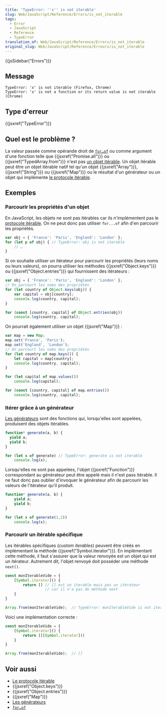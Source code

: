 ```yaml
---
title: 'TypeError: ''x'' is not iterable'
slug: Web/JavaScript/Reference/Errors/is_not_iterable
tags:
  - Error
  - JavaScript
  - Reference
  - TypeError
translation_of: Web/JavaScript/Reference/Errors/is_not_iterable
original_slug: Web/JavaScript/Reference/Erreurs/is_not_iterable
---
```

{{jsSidebar("Errors")}}

## Message

```
TypeError: 'x' is not iterable (Firefox, Chrome)
TypeError: 'x' is not a function or its return value is not iterable (Chrome)
```

## Type d'erreur

{{jsxref("TypeError")}}

## Quel est le problème ?

La valeur passée comme opérande droit de [`for…of`](/fr/docs/Web/JavaScript/Reference/Instructions/for...of) ou comme argument d'une fonction telle que {{jsxref("Promise.all")}} ou {{jsxref("TypedArray.from")}} n'est pas [un objet itérable](/fr/docs/Web/JavaScript/Reference/Les_protocoles_iteration). Un objet itérable peut être un objet itérable natif tel qu'un objet {{jsxref("Array")}}, {{jsxref("String")}} ou {{jsxref("Map")}} ou le résultat d'un générateur ou un objet qui implémente [le protocole itérable](/fr/docs/Web/JavaScript/Reference/Les_protocoles_iteration#Le_protocole_«_itérable_»).

## Exemples

### Parcourir les propriétés d'un objet

En JavaScript, les objets ne sont pas itérables car ils n'implémentent pas le [protocole itérable](/fr/docs/Web/JavaScript/Reference/Les_protocoles_iteration#Le_protocole_«_itérable_»). On ne peut donc pas utiliser `for...of` afin d'en parcourir les propriétés.

```js example-bad
var obj = { 'France': 'Paris', 'England': 'London' };
for (let p of obj) { // TypeError: obj is not iterable
    // …
}
```

Si on souhaite utiliser un itérateur pour parcourir les propriétés (leurs noms ou leurs valeurs), on pourra utiliser les méthodes {{jsxref("Object.keys")}} ou {{jsxref("Object.entries")}} qui fournissent des itérateurs :

```js example-good
var obj = { 'France': 'Paris', 'England': 'London' };
// On parcourt les noms des propriétés
for (let country of Object.keys(obj)) {
    var capital = obj[country];
    console.log(country, capital);
}

for (const [country, capital] of Object.entries(obj))
    console.log(country, capital);
```

On pourrait également utiliser un objet {{jsxref("Map")}} :

```js example-good
var map = new Map;
map.set('France', 'Paris');
map.set('England', 'London');
// On parcourt les noms des propriétés
for (let country of map.keys()) {
    let capital = map[country];
    console.log(country, capital);
}

for (let capital of map.values())
    console.log(capital);

for (const [country, capital] of map.entries())
    console.log(country, capital);
```

### Itérer grâce à un générateur

[Les générateurs](/fr/docs/Web/JavaScript/Guide/iterateurs_et_generateurs) sont des fonctions qui, lorsqu'elles sont appelées, produisent des objets itérables.

```js example-bad
function* generate(a, b) {
  yield a;
  yield b;
}

for (let x of generate) // TypeError: generate is not iterable
    console.log(x);
```

Lorsqu'elles ne sont pas appelées, l'objet {{jsxref("Function")}} correspondant au générateur peut être appelé mais il n'est pass itérable. Il ne faut donc pas oublier d'invoquer le générateur afin de parcourir les valeurs de l'itérateur qu'il produit.

```js example-good
function* generate(a, b) {
    yield a;
    yield b;
}

for (let x of generate(1,2))
    console.log(x);
```

### Parcourir un itérable spécifique

Les itérables spécifiques (_custom iterables_) peuvent être créés en implémentant la méthode {{jsxref("Symbol.iterator")}}. En implémentant cette méthode, il faut s'assurer que la valeur renvoyée est un objet qui est un itérateur. Autrement dit, l'objet renvoyé doit posséder une méthode `next()`.

```js example-bad
const monIterableVide = {
    [Symbol.iterator]() {
        return [] // [] est un iterable mais pas un itérateur
                  // car il n'a pas de méthode next
    }
}

Array.from(monIterableVide);  // TypeError: monIterableVide is not iterable
```

Voici une implémentation correcte :

```js example-good
const monIterableVide = {
    [Symbol.iterator]() {
        return [][Symbol.iterator]()
    }
}

Array.from(monIterableVide);  // []
```

## Voir aussi

- [Le protocole itérable](/fr/docs/Web/JavaScript/Reference/Les_protocoles_iteration#Le_protocole_«_itérable_»)
- {{jsxref("Object.keys")}}
- {{jsxref("Object.entries")}}
- {{jsxref("Map")}}
- [Les générateurs](/fr/docs/Web/JavaScript/Guide/iterateurs_et_generateurs#Générateurs)
- [`for…of`](/fr/docs/Web/JavaScript/Reference/Instructions/for...of)
